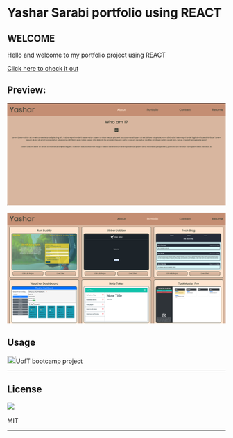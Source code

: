 # Yashar Sarabi portfolio using REACT

## WELCOME 
Hello and welcome to my portfolio project using REACT


[Click here to check it out](https://yasharjs.github.io/react-portfolio/)

## Preview:
![Demo](src/assets/images/react-2.png)


![Demo](src/assets/images/react-1.png)

<h2 id="usage">Usage</h2>
    <p><img src="icons/laptop.png" height="18" width="20"/>UofT bootcamp project</p>
    <hr>
    <h2 id="license">License</h2>
    <img src="https://img.shields.io/badge/License-MIT-yellow.svg"/>
    <p>MIT</p>
    <hr>
